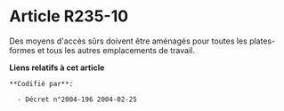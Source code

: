 # Article R235-10

Des moyens d'accès sûrs doivent être aménagés pour toutes les plates-formes et tous les autres emplacements de travail.

**Liens relatifs à cet article**

	**Codifié par**:

	  - Décret n°2004-196 2004-02-25
